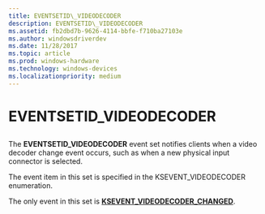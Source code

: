 ```yaml
---
title: EVENTSETID\_VIDEODECODER
description: EVENTSETID\_VIDEODECODER
ms.assetid: fb2dbd7b-9626-4114-bbfe-f710ba27103e
ms.author: windowsdriverdev
ms.date: 11/28/2017
ms.topic: article
ms.prod: windows-hardware
ms.technology: windows-devices
ms.localizationpriority: medium
---
```


# EVENTSETID\_VIDEODECODER


## <span id="ddk_eventsetid_videodecoder_ks"></span><span id="DDK_EVENTSETID_VIDEODECODER_KS"></span>


The **EVENTSETID\_VIDEODECODER** event set notifies clients when a video decoder change event occurs, such as when a new physical input connector is selected.

The event item in this set is specified in the KSEVENT\_VIDEODECODER enumeration.

The only event in this set is [**KSEVENT\_VIDEODECODER\_CHANGED**](ksevent-videodecoder-changed.md).

 

 





